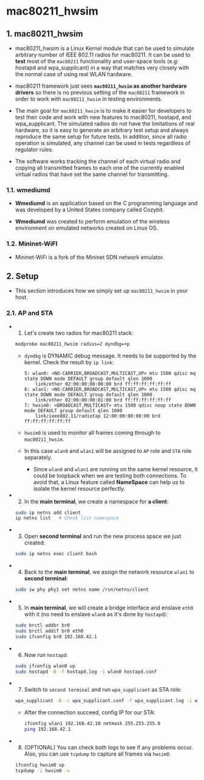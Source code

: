 # mac80211_hwsim

## 1. mac80211_hwsim

- mac80211_hwsim is a Linux Kernel module that can be used to simulate arbitrary number of IEEE 802.11 radios for mac80211. It can be used to **test** most of the `mac80211` functionality and user-space tools (e.g: hostapd and wpa_supplicant) in a way that matches very closely with the normal case of using real WLAN hardware.

- mac80211 framework just sees **`mac80211_hwsim` as another hardware drivers** so there is no previous setting of the `mac80211` framework in order to work with `mac80211_hwsim` in testing environments.

- The main goal for `mac80211_hwsim` is to make it easier for developers to test their code and work with new features to mac80211, hostapd, and wpa_supplicant. The simulated radios do not have the limitations of real hardware, so it is easy to generate an arbitrary test setup and always reproduce the same setup for future tests. In addition, since all radio operation is simulated, any channel can be used in tests regardless of regulator rules.

- The software works tracking the channel of each virtual radio and copying all transmitted frames to each one of the currently enabled virtual radios that have set the same channel for transmitting.

### 1.1. wmediumd

- **Wmediumd** is an application based on the C programming language and was developed by a United States company called Cozybit.

- **Wmediumd** was created to perform emulation of the wireless environment on emulated networks created on Linux OS.

### 1.2. Mininet-WiFI

- Mininet-WiFi is a fork of the Mininet SDN network emulator.

## 2. Setup

- This section introduces how we simply set up `mac80211_hwsim` in your host.

### 2.1. AP and STA

- 1. Let's create two radios for mac80211 stack:

    ```bash
    modprobe mac80211_hwsim radios=2 dyndbg=+p
    ```

  - `dyndbg` is DYNAMIC debug message. It needs to be supported by the kernel. Check the result by `ip link`:

    ```text
    5: wlan0: <NO-CARRIER,BROADCAST,MULTICAST,UP> mtu 1500 qdisc mq state DOWN mode DEFAULT group default qlen 1000
        link/ether 02:00:00:00:00:00 brd ff:ff:ff:ff:ff:ff
    6: wlan1: <NO-CARRIER,BROADCAST,MULTICAST,UP> mtu 1500 qdisc mq state DOWN mode DEFAULT group default qlen 1000
        link/ether 02:00:00:00:01:00 brd ff:ff:ff:ff:ff:ff
    7: hwsim0: <BROADCAST,MULTICAST> mtu 1500 qdisc noop state DOWN mode DEFAULT group default qlen 1000
        link/ieee802.11/radiotap 12:00:00:00:00:00 brd ff:ff:ff:ff:ff:ff
    ```

  - `hwsim0` is used to monitor all frames coming through to `mac80211_hwsim`.
  - In this case `wlan0` and `wlan1` will be assigned to `AP` role and `STA` role separately.
    - Since `wlan0` and `wlan1` are running on the same kernel resource, it could be loopback when we are testing both connections. To avoid that, a Linux feature called **NameSpace** can help us to isolate the kernel resource perfectly.

- 2. In the **main terminal**, we create a namespace for **a client**:

    ```bash
    sudo ip netns add client
    ip netns list   # Check list namespace
    ```

- 3. Open **second terminal** and run the new process space we just created:

    ```bash
    sudo ip netns exec client bash
    ```

- 4. Back to the **main terminal**, we assign the network resource `wlan1` to **second terminal**:

    ```bash
    sudo iw phy phy1 set netns name /run/netns/client
    ```

- 5. In **main terminal**, we will create a bridge interface and enslave `eth0` with it (no need to enslave `wlan0` as it's done by `hostapd`):

    ```bash
    sudo brctl addbr br0
    sudo brctl addif br0 eth0
    sudo ifconfig br0 192.168.42.1
    ```

- 6. Now run `hostapd`:

    ```bash
    sudo ifconfig wlan0 up
    sudo hostapd -B -f hostapd.log -i wlan0 hostapd.conf
    ```

- 7. Switch to `second terminal` and run `wpa_supplicant` as STA role:

    ```bash
    wpa_supplicant -B -c wpa_supplicant.conf -f wpa_supplicant.log -i wlan1
    ```

  - After the connection succeed, config IP for our STA:

    ```bash
    ifconfig wlan1 192.168.42.10 netmask 255.255.255.0
    ping 192.168.42.1
    ```

- 8. (OPTIONAL) You can check both logs to see if any problems occur. Also, you can use `tcpdump` to capture all frames via `hwsim0`:

    ```bash
    ifconfig hwsim0 up
    tcpdump -i hwsim0 -v
    ```

